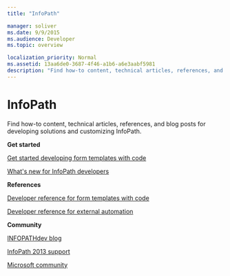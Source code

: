 ```yaml
---
title: "InfoPath"

manager: soliver
ms.date: 9/9/2015
ms.audience: Developer
ms.topic: overview

localization_priority: Normal
ms.assetid: 13aa6de0-3687-4f46-a1b6-a6e3aabf5981
description: "Find how-to content, technical articles, references, and blog posts for developing solutions and customizing InfoPath."
---
```


# InfoPath

Find how-to content, technical articles, references, and blog posts for developing solutions and customizing InfoPath.
  
 **Get started**
  
[Get started developing form templates with code](http://msdn.microsoft.com/library/66468447-2012-4497-b371-c61f64a8bb49%28Office.15%29.aspx)
  
[What's new for InfoPath developers](http://msdn.microsoft.com/library/d0ad3111-bd41-4f35-8a34-62c17f20fc19%28Office.15%29.aspx)
  
 **References**
  
[Developer reference for form templates with code](infopath-developer-reference-for-form-templates.md)
  
[Developer reference for external automation](infopath-developer-reference-for-external-automation.md)
  
 **Community**
  
[INFOPATHdev blog](http://www.infopathdev.com/blogs/)
  
[InfoPath 2013 support](http://support.microsoft.com/ph/920)
  
[Microsoft community](http://answers.microsoft.com/en-us/office/forum/infopath)
  

